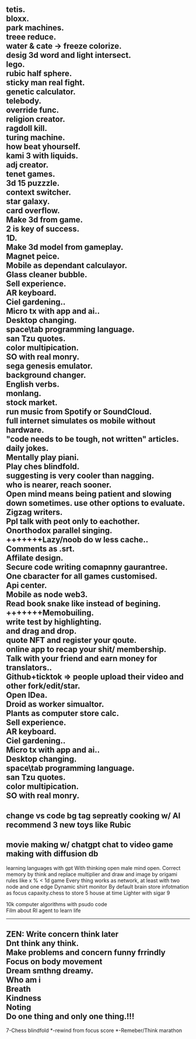 tetis.              
bloxx.              
park machines.              
treee reduce.              
water & cate -> freeze  colorize.              
desig 3d word and light intersect.              
lego.              
rubic half sphere.              
sticky man real fight.              
genetic calculator.              
telebody.              
override func.              
religion creator.              
ragdoll kill.              
turing machine.              
how beat yhourself.              
kami 3 with liquids.              
adj creator.              
tenet games.              
3d 15 puzzzle.              
context switcher.              
star galaxy.              
card overflow.              
Make 3d from game.              
2 is key of success.              
1D.              
Make 3d model from gameplay.              
Magnet peice.              
Mobile as dependant calculayor.              
Glass cleaner bubble.              
Sell experience.              
AR keyboard.              
Ciel gardening..              
Micro tx with app and ai..              
Desktop changing.              
space\tab programming language.              
san Tzu quotes.              
color multipication.              
SO with real monry.              
sega genesis emulator.              
background changer.              
English verbs.              
monlang.              
stock market.              
run music from Spotify or SoundCloud.              
full internet simulates os mobile without hardware.              
"code needs to be tough, not written" articles.              
daily jokes.              
Mentally play piani.              
Play ches blindfold.              
suggesting is very cooler than nagging.              
who is nearer, reach sooner.              
Open mind means being patient and slowing down sometimes. use other options to evaluate.              
Zigzag writers.              
Ppl talk with peot only to eachother.              
Onorthodox parallel singing.              
+++++++Lazy/noob do w less cache..              
Comments as .srt.              
Affilate design.              
Secure code writing comapnny gaurantree.              
One cbaracter for all games customised.              
Api center.              
Mobile as node web3.              
Read book snake like instead of begining.              
+++++++Memobuiling.              
write test by highlighting.              
and drag and drop.              
quote NFT and register your qoute.              
online app to recap your shit/ membership.              
Talk with your friend and earn money for translators..              
Github+ticktok => people upload their video and other fork/edit/star.              
Open IDea.              
Droid as worker simualtor.              
Plants as computer store calc.              
Sell experience.              
AR keyboard.              
Ciel gardening..              
Micro tx with app and ai..              
Desktop changing.              
space\tab programming language.              
san Tzu quotes.              
color multipication.              
SO with real monry.              
----
change vs code bg tag sepreatly
 cooking w/ AI recommend
3 new toys like Rubic
----
movie making w/ chatgpt
chat to video
game making with diffusion db
-----------

learning languages with gpt
With thinking open male mind open.
Correct memory by think and replace
multiplier and draw and image by origami rules like x % < 
1d game
Every thing works as network, at least with two node and one edge
Dynamic shirt monitor
By default brain store infotmation as focus capaxity.chess to store 5 house at time
Lighter with sigar 9

10k computer algorithms with psudo code          
Film about RI agent to learn life    

--------------------
ZEN:
Write concern think later        
 Dnt think any think.       
 Make problems and concern funny frrindly    
 Focus on body movement     
 Dream smthng dreamy.     
 Who am i    
 Breath      
 Kindness      
 Noting       
 Do one thing and only one thing.!!!      
---------------------
7-Chess blindfold
  *-rewind from focus score
  *-Remeber/Think  marathon
